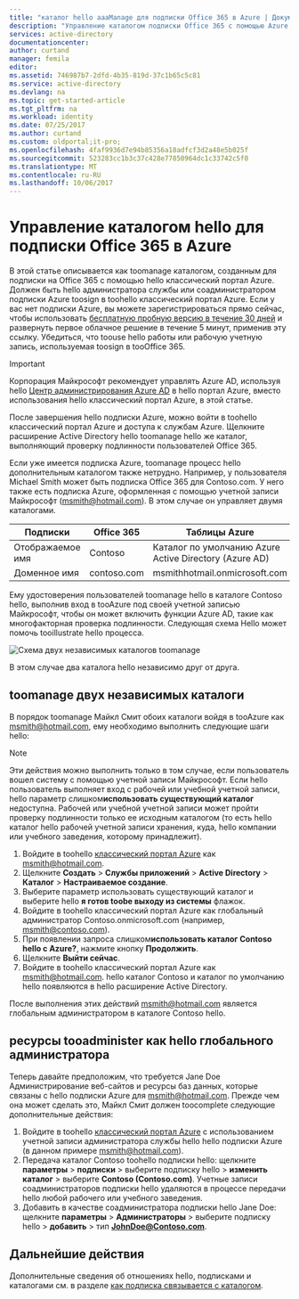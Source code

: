 ```yaml
---
title: "каталог hello aaaManage для подписки Office 365 в Azure | Документы Microsoft"
description: "Управление каталогом подписки Office 365 с помощью Azure Active Directory и hello классический портал Azure"
services: active-directory
documentationcenter: 
author: curtand
manager: femila
editor: 
ms.assetid: 746987b7-2dfd-4b35-819d-37c1b65c5c81
ms.service: active-directory
ms.devlang: na
ms.topic: get-started-article
ms.tgt_pltfrm: na
ms.workload: identity
ms.date: 07/25/2017
ms.author: curtand
ms.custom: oldportal;it-pro;
ms.openlocfilehash: 4faf9936d7e94b85356a18adfcf3d2a48e5b025f
ms.sourcegitcommit: 523283cc1b3c37c428e77850964dc1c33742c5f0
ms.translationtype: MT
ms.contentlocale: ru-RU
ms.lasthandoff: 10/06/2017
---
```

# <a name="manage-hello-directory-for-your-office-365-subscription-in-azure"></a>Управление каталогом hello для подписки Office 365 в Azure
В этой статье описывается как toomanage каталогом, созданным для подписки на Office 365 с помощью hello классический портал Azure. Должен быть hello администратора службы или соадминистратором подписки Azure toosign в toohello классический портал Azure. Если у вас нет подписки Azure, вы можете зарегистрироваться прямо сейчас, чтобы использовать [бесплатную пробную версию в течение 30 дней](https://azure.microsoft.com/trial/get-started-active-directory/) и развернуть первое облачное решение в течение 5 минут, применив эту ссылку. Убедиться, что toouse hello работы или рабочую учетную запись, используемая toosign в tooOffice 365.

> [!IMPORTANT]
> Корпорация Майкрософт рекомендует управлять Azure AD, используя hello [Центр администрирования Azure AD](https://aad.portal.azure.com) в hello портал Azure, вместо использования hello классический портал Azure, в этой статье.

После завершения hello подписки Azure, можно войти в toohello классический портал Azure и доступа к службам Azure. Щелкните расширение Active Directory hello toomanage hello же каталог, выполняющий проверку подлинности пользователей Office 365.

Если уже имеется подписка Azure, toomanage процесс hello дополнительным каталогом также нетрудно. Например, у пользователя Michael Smith может быть подписка Office 365 для Contoso.com. У него также есть подписка Azure, оформленная с помощью учетной записи Майкрософт (msmith@hotmail.com). В этом случае он управляет двумя каталогами.

| Подписки | Office 365 | Таблицы Azure |
| --- | --- | --- |
|   Отображаемое имя |Contoso |Каталог по умолчанию Azure Active Directory (Azure AD) |
|   Доменное имя |contoso.com |msmithhotmail.onmicrosoft.com |

Ему удостоверения пользователей toomanage hello в каталоге Contoso hello, выполнив вход в tooAzure под своей учетной записью Майкрософт, чтобы он может включить функции Azure AD, такие как многофакторная проверка подлинности. Следующая схема Hello может помочь tooillustrate hello процесса.

![Схема двух независимых каталогов toomanage](./media/active-directory-manage-o365-subscription/AAD_O365_03.png)

В этом случае два каталога hello независимо друг от друга.

## <a name="toomanage-two-independent-directories"></a>toomanage двух независимых каталоги
В порядок toomanage Майкл Смит обоих каталоги войдя в tooAzure как msmith@hotmail.com, ему необходимо выполнить следующие шаги hello:

> [!NOTE]
> Эти действия можно выполнить только в том случае, если пользователь вошел систему с помощью учетной записи Майкрософт. Если hello пользователь выполняет вход с рабочей или учебной учетной записи, hello параметр слишком**использовать существующий каталог** недоступна. Рабочей или учебной учетной записи может пройти проверку подлинности только ее исходным каталогом (то есть hello каталог hello рабочей учетной записи хранения, куда, hello компании или учебного заведения, которому принадлежит).
>
>

1. Войдите в toohello [классический портал Azure](https://manage.windowsazure.com) как msmith@hotmail.com.
2. Щелкните **Создать** > **Службы приложений** > **Active Directory** > **Каталог** > **Настраиваемое создание**.
3. Выберите параметр использовать существующий каталог и выберите hello **я готов toobe выходу из системы** флажок.
4. Войдите в toohello классический портал Azure как глобальный администратор Contoso.onmicrosoft.com (например, msmith@contoso.com).
5. При появлении запроса слишком**использовать каталог Contoso hello с Azure?**, нажмите кнопку **Продолжить**.
6. Щелкните **Выйти сейчас**.
7. Войдите в toohello классический портал Azure как msmith@hotmail.com. hello каталог Contoso и каталог по умолчанию hello появляются в hello расширение Active Directory.

После выполнения этих действий msmith@hotmail.com является глобальным администратором в каталоге Contoso hello.

## <a name="tooadminister-resources-as-hello-global-admin"></a>ресурсы tooadminister как hello глобального администратора
Теперь давайте предположим, что требуется Jane Doe Администрирование веб-сайтов и ресурсы баз данных, которые связаны с hello подписки Azure для msmith@hotmail.com. Прежде чем она может сделать это, Майкл Смит должен toocomplete следующие дополнительные действия:

1. Войдите в toohello [классический портал Azure](https://manage.windowsazure.com) с использованием учетной записи администратора службы hello hello подписки Azure (в данном примере msmith@hotmail.com).
2. Передача каталог Contoso toohello подписки hello: щелкните **параметры** > **подписки** > выберите подписку hello > **изменить каталог** > выберите **Contoso (Contoso.com)**. Учетные записи соадминистраторов подписки hello удаляются в процессе передачи hello любой рабочего или учебного заведения.
3. Добавить в качестве соадминистратора подписки hello Jane Doe: щелкните **параметры** > **Администраторы** > выберите подписку hello > **добавить** > тип **JohnDoe@Contoso.com**.

## <a name="next-steps"></a>Дальнейшие действия
Дополнительные сведения об отношениях hello, подписками и каталогами см. в разделе [как подписка связывается с каталогом](active-directory-how-subscriptions-associated-directory.md).
